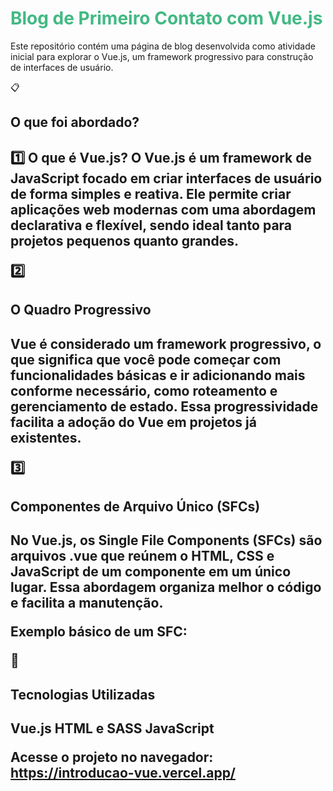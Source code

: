 <h1>Blog de Primeiro Contato com Vue.js</h1>
Este repositório contém uma página de blog desenvolvida como atividade inicial para explorar o Vue.js, um framework progressivo para construção de interfaces de usuário.

📋 <h2>O que foi abordado?<h2/>
1️⃣ O que é Vue.js?
O Vue.js é um framework de JavaScript focado em criar interfaces de usuário de forma simples e reativa. Ele permite criar aplicações web modernas com uma abordagem declarativa e flexível, sendo ideal tanto para projetos pequenos quanto grandes.

2️⃣ <h2>O Quadro Progressivo<h2/>
Vue é considerado um framework progressivo, o que significa que você pode começar com funcionalidades básicas e ir adicionando mais conforme necessário, como roteamento e gerenciamento de estado. Essa progressividade facilita a adoção do Vue em projetos já existentes.

3️⃣ <h2>Componentes de Arquivo Único (SFCs)<h2/>
No Vue.js, os Single File Components (SFCs) são arquivos .vue que reúnem o HTML, CSS e JavaScript de um componente em um único lugar. Essa abordagem organiza melhor o código e facilita a manutenção.

Exemplo básico de um SFC:

<template>
  <div>
    <h1>{{ mensagem }}</h1>
  </div>
</template>

<script>
export default {
  data() {
    return {
      mensagem: "Bem-vindo ao meu blog com Vue.js!",
      };
    },
  };
</script>

<style>
h1 {
  color: #42b983; /* Cor oficial do Vue.js */
}
</style>
🚀 <h2>Tecnologias Utilizadas<h2/>
Vue.js
HTML e SASS
JavaScript

Acesse o projeto no navegador:
https://introducao-vue.vercel.app/
